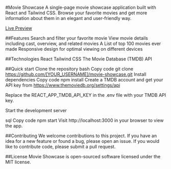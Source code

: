 #Movie Showcase
A single-page movie showcase application built with React and Tailwind CSS. Browse your favorite movies and get more information about them in an elegant and user-friendly way.

[Live Preview](https://nainishmoviecase.netlify.app/)

##Features
Search and filter your favorite movie
View movie details including cast, overview, and related movies
A List of top 100 movies ever made
Responsive design for optimal viewing on different devices

##Technologies
React
Tailwind CSS
The Movie Database (TMDB) API

##Quick start
Clone the repository
bash
Copy code
git clone https://github.com/[YOUR_USERNAME]/movie-showcase.git
Install dependencies
Copy code
npm install
Create a TMDB account and get your API key from https://www.themoviedb.org/settings/api

Replace the REACT_APP_TMDB_API_KEY in the .env file with your TMDB API key.

Start the development server

sql
Copy code
npm start
Visit http://localhost:3000 in your browser to view the app.

##Contributing
We welcome contributions to this project. If you have an idea for a new feature or found a bug, please open an issue. If you would like to contribute code, please submit a pull request.

##License
Movie Showcase is open-sourced software licensed under the MIT license.
